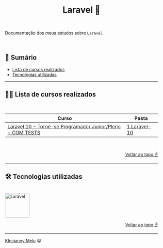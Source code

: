 <h1 id="top" align="center">Laravel 🐘</h1>

<br>

Documentação dos meus estudos sobre `Laravel`.

<br>

<h2>📑 Sumário</h2>

- [Lista de cursos realizados](#cursos)
- [Tecnologias utilizadas](#tech)

---

<h2 id="cursos">👩‍💻 Lista de cursos realizados</h2>

<br>

Curso | Pasta
------ | ------
[Laravel 10 - Torne-se Programador Junior/Pleno - COM TESTS](https://www.google.com/aclk?sa=l&ai=DChcSEwje5-iHhYr_AhUEwpEKHbpIDaUYABAAGgJjZQ&sig=AOD64_0meUhtgJ5Tbbjj-YExQs3gCrUK5A&q&adurl&ved=2ahUKEwjFzOCHhYr_AhUfDrkGHeGHD4AQ0Qx6BAgGEAE) | [1.Laravel-10](./1.Laravel-10/)

<br>

<p align="right"><a href="#top">Voltar ao topo ☝</a></p>

---

<h2 id="tech">🛠 Tecnologias utilizadas</h2>

<br>

<img title="Laravel" alt="Laravel" height="80" width="80" src="https://cdn.jsdelivr.net/gh/devicons/devicon/icons/laravel/laravel-plain.svg" />        

<p align="right"><a href="#top">Voltar ao topo ☝</a></p>

---

[Klecianny Melo](https://www.linkedin.com/in/kecbm/) 😁
